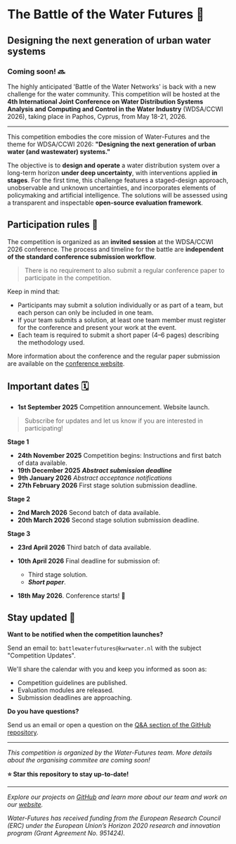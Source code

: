 # The Battle of the Water Futures 🚰
## Designing the next generation of urban water systems

### Coming soon! 🔜

The highly anticipated 'Battle of the Water Networks' is back with a new challenge for the water community.
This competition will be hosted at the **4th International Joint Conference on Water Distribution Systems Analysis and Computing and Control in the Water Industry** (WDSA/CCWI 2026), taking place in Paphos, Cyprus, from May 18-21, 2026.

---

This competition embodies the core mission of Water-Futures and the theme for WDSA/CCWI 2026: **"Designing the next generation of urban water (and wastewater) systems."**

The objective is to **design and operate** a water distribution system over a long-term horizon **under deep uncertainty**, with interventions applied **in stages**.
For the first time, this challenge features a staged-design approach, unobservable and unknown uncertainties, and incorporates elements of policymaking and artificial intelligence.
The solutions will be assessed using a transparent and inspectable **open-source evaluation framework**.

## Participation rules 🚷

The competition is organized as an __invited session__ at the WDSA/CCWI 2026 conference.
The process and timeline for the battle are __independent of the standard conference submission workflow__.

> There is no requirement to also submit a regular conference paper to participate in the competition.

Keep in mind that:
- Participants may submit a solution individually or as part of a team, but each person can only be included in one team. 
- If your team submits a solution, at least one team member must register for the conference and present your work at the event.
- Each team is required to submit a short paper (4–6 pages) describing the methodology used.

More information about the conference and the regular paper submission are available on the [conference website](https://www.wdsa-ccwi2026.ucy.ac.cy/).

## Important dates 🗓️
- **1st September 2025** Competition announcement. Website launch. 

> Subscribe for updates and let us know if you are interested in participating!

**Stage 1**
- **24th November 2025** Competition begins: Instructions and first batch of data available.
- **19th December 2025** ___Abstract submission deadline___
- **9th January 2026** _Abstract acceptance notifications_
- **27th February 2026** First stage solution submission deadline.

**Stage 2**
- __2nd March 2026__ Second batch of data available.
- **20th March 2026** Second stage solution submission deadline.

**Stage 3**
- __23rd April 2026__ Third batch of data available. 
- **10th April 2026** Final deadline for submission of:
    - Third stage solution.
    - ___Short paper___.

- __18th May 2026__. Conference starts! 🎉

## Stay updated 📣

**Want to be notified when the competition launches?**

Send an email to: `battlewaterfutures@kwrwater.nl` with the subject "Competition Updates".

We'll share the calendar with you and keep you informed as soon as:
* Competition guidelines are published.
* Evaluation modules are released.
* Submission deadlines are approaching.

**Do you have questions?**

Send us an email or open a question on the [Q&A section of the GitHub repository](https://github.com/WaterFutures/water-futures-battle/discussions).


---

*This competition is organized by the Water-Futures team. More details about the organising commitee are coming soon!*

**⭐ Star this repository to stay up-to-date!**

---

*Explore our projects on [GitHub](https://github.com/WaterFutures) and learn more about our team and work on our [website](https://waterfutures.eu/).*

*Water-Futures has received funding from the European Research Council (ERC) under the European Union’s Horizon 2020 research and innovation program (Grant Agreement No. 951424).*
